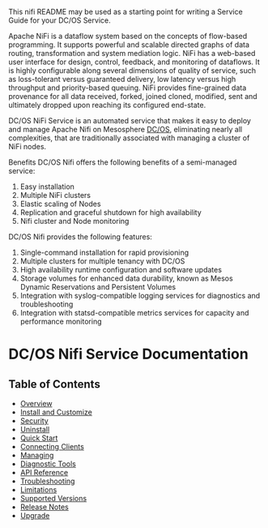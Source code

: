 This nifi README may be used as a starting point for writing a Service Guide for your DC/OS Service.

Apache NiFi is a dataflow system based on the concepts of flow-based programming. It supports powerful and scalable directed graphs of data routing, transformation and system mediation logic. NiFi has a web-based user interface for design, control, feedback, and monitoring of dataflows. It is highly configurable along several dimensions of quality of service, such as loss-tolerant versus guaranteed delivery, low latency versus high throughput and priority-based queuing. NiFi provides fine-grained data provenance for all data received, forked, joined cloned, modified, sent and ultimately dropped upon reaching its configured end-state.

DC/OS NiFi Service is an automated service that makes it easy to deploy and manage Apache Nifi on Mesosphere [DC/OS](https://mesosphere.com/product/), eliminating nearly all complexities, that are traditionally associated with managing a cluster of NiFi nodes.

Benefits
DC/OS Nifi  offers the following benefits of a semi-managed service:

1. Easy installation 
2. Multiple NiFi clusters 
3. Elastic scaling of Nodes
4. Replication and graceful shutdown for high availability 
5. Nifi cluster and Node monitoring



DC/OS Nifi  provides the following features:

1. Single-command installation for rapid provisioning
2. Multiple clusters for multiple tenancy with DC/OS
3. High availability runtime configuration and software updates
3. Storage volumes for enhanced data durability, known as Mesos Dynamic Reservations and Persistent Volumes
5. Integration with syslog-compatible logging services for diagnostics and troubleshooting
6. Integration with statsd-compatible metrics services for capacity and performance monitoring



# DC/OS Nifi Service Documentation

## Table of Contents

- [Overview](docs/index.md)
- [Install and Customize](docs/install.md)
- [Security](docs/security.md)
- [Uninstall](docs/uninstall.md)
- [Quick Start](docs/quick-start.md)
- [Connecting Clients](docs/connecting-clients.md)
- [Managing](docs/managing.md)
- [Diagnostic Tools](docs/diagnostictools.md)
- [API Reference](docs/api-reference.md)
- [Troubleshooting](docs/troubleshooting.md)
- [Limitations](docs/limitations.md)
- [Supported Versions](docs/support.md)
- [Release Notes](docs/release-notes.md)
- [Upgrade](docs/upgrade.md)
